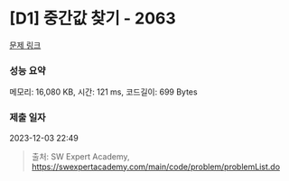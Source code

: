 # [D1] 중간값 찾기 - 2063 

[문제 링크](https://swexpertacademy.com/main/code/problem/problemDetail.do?contestProbId=AV5QPsXKA2UDFAUq) 

### 성능 요약

메모리: 16,080 KB, 시간: 121 ms, 코드길이: 699 Bytes

### 제출 일자

2023-12-03 22:49



> 출처: SW Expert Academy, https://swexpertacademy.com/main/code/problem/problemList.do
